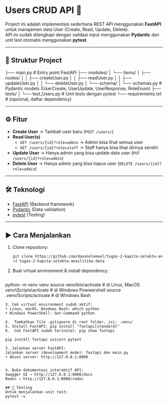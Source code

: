 # Users CRUD API 🚀

Project ini adalah implementasi sederhana REST API menggunakan **FastAPI** untuk manajemen data User (Create, Read, Update, Delete).  
API ini sudah dilengkapi dengan validasi input menggunakan **Pydantic** dan unit test otomatis menggunakan **pytest**.

---

## 📂 Struktur Project
├── main.py # Entry point FastAPI
├── modules/
│ └── items/
│ ├── routes/
│ │ ├── createUser.py
│ │ ├── readUser.py
│ │ ├── updateUser.py
│ │ └── deleteUser.py
│ └── schema/
│ └── schemas.py # Pydantic models (UserCreate, UserUpdate, UserResponse, RoleEnum)
├── tests/
│ └── test_Users.py # Unit tests dengan pytest
└── requirements.txt # (opsional, daftar dependency)


---

## ⚙️ Fitur
- **Create User** → Tambah user baru (`POST /users/`)
- **Read User(s)**  
  - `GET /users/{id}?role=admin` → Admin bisa lihat semua user  
  - `GET /users/{id}?role=staff` → Staff hanya bisa lihat dirinya sendiri
- **Update User** → Hanya admin yang bisa update data user (`PUT /users/{id}?role=admin`)
- **Delete User** → Hanya admin yang bisa hapus user (`DELETE /users/{id}?role=admin`)

---

## 🛠️ Teknologi
- [FastAPI](https://fastapi.tiangolo.com/) (Backend framework)
- [Pydantic](https://docs.pydantic.dev/) (Data validation)
- [pytest](https://docs.pytest.org/) (Testing)

---

## ▶️ Cara Menjalankan

1. Clone repository:
   ```bash
   git clone https://github.com/davonnlemuel/tugas-2-kapita-selekta-anailitika-data.git
   cd tugas-2-kapita-selekta-anailitika-data
    ```
2. Buat virtual environment & install dependency:
    ```bash
python -m venv venv
source venv/bin/activate        # di Linux, MacOS
venv\Scripts\activate           # di Windows Powwershell
source .venv/Scripts/activate   # di Windows Bash
 ```
3. Cek virtual environment sudah aktif:
• Linux, macOS, Windows Bash: which python
• Windows PowerShell: Get-Command python

4.  Tambahkan file .gitignore di root folder, isi: .venv/
5. Install FastAPI: pip install "fastapi[standard]"
6.  Cek FastAPI sudah terinstal: pip show fastapi

pip install fastapi uvicorn pytest

3. Jalankan server FastAPI:
Jalankan server (development mode): fastapi dev main.py
• Akses server: http://127.0.0.1:8000


4. Buka dokumentasi interaktif API:
Swagger UI → http://127.0.0.1:8000/docs
Redoc → http://127.0.0.1:8000/redoc

## 🧪 Testing
Untuk menjalankan unit test:
pytest -v
